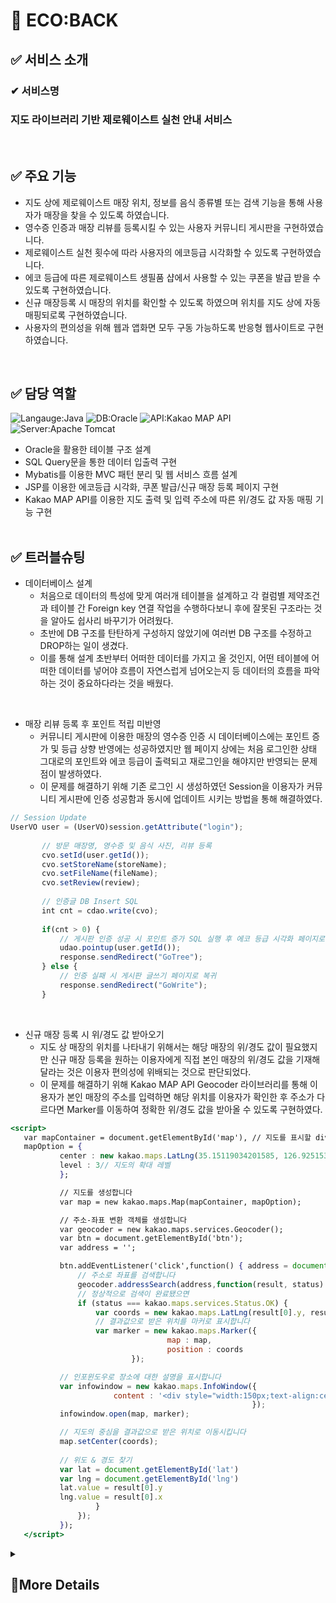 # 🌱 ECO:BACK


## ✅ 서비스 소개
### ✔ 서비스명 
### 지도 라이브러리 기반 제로웨이스트 실천 안내 서비스
<br>

## ✅ 주요 기능
* 지도 상에 제로웨이스트 매장 위치, 정보를 음식 종류별 또는 검색 기능을 통해 사용자가 매장을 찾을 수 있도록 하였습니다.
* 영수증 인증과 매장 리뷰를 등록시킬 수 있는 사용자 커뮤니티 게시판을 구현하였습니다.
* 제로웨이스트 실천 횟수에 따라 사용자의 에코등급 시각화할 수 있도록 구현하였습니다.
* 에코 등급에 따른 제로웨이스트 생필품 샵에서 사용할 수 있는 쿠폰을 발급 받을 수 있도록 구현하였습니다.
* 신규 매장등록 시 매장의 위치를 확인할 수 있도록 하였으며 위치를 지도 상에 자동 매핑되로록 구현하였습니다.
* 사용자의 편의성을 위해 웹과 앱화면 모두 구동 가능하도록 반응형 웹사이트로 구현하였습니다.
<br>

## ✅ 담당 역할
![Langauge:Java](https://img.shields.io/badge/Langauge-Java-green) ![DB:Oracle](https://img.shields.io/badge/DB-Oracle-yellow) ![API:Kakao MAP API](https://img.shields.io/badge/API-Kakao%20MAP%20API-orange) ![Server:Apache Tomcat](https://img.shields.io/badge/Server-Apache%20Tomcat-blue)
* Oracle을 활용한 테이블 구조 설계
* SQL Query문을 통한 데이터 입출력 구현
* Mybatis를 이용한 MVC 패턴 분리 및 웹 서비스 흐름 설계
* JSP를 이용한 에코등급 시각화, 쿠폰 발급/신규 매장 등록 페이지 구현
* Kakao MAP API를 이용한 지도 출력 및 입력 주소에 따른 위/경도 값 자동 매핑 기능 구현
<br><br>

## ✅ 트러블슈팅
* 데이터베이스 설계<br>
	- 처음으로 데이터의 특성에 맞게 여러개 테이블을 설계하고 각 컬럼별 제약조건과 테이블 간 Foreign key 연결 작업을 수행하다보니 후에 잘못된 구조라는 것을 알아도 쉽사리 바꾸기가 어려웠다.
	- 초반에 DB 구조를 탄탄하게 구성하지 않았기에 여러번 DB 구조를 수정하고 DROP하는 일이 생겼다.
	- 이를 통해 설계 초반부터 어떠한 데이터를 가지고 올 것인지, 어떤 테이블에 어떠한 데이터를 넣어야 흐름이 자연스럽게 넘어오는지 등 데이터의 흐름을 파악하는 것이 중요하다라는 것을 배웠다.
<br>

* 매장 리뷰 등록 후 포인트 적립 미반영<br>
    - 커뮤니티 게시판에 이용한 매장의 영수증 인증 시 데이터베이스에는 포인트 증가 및 등급 상향 반영에는 성공하였지만 웹 페이지 상에는 처음 로그인한 상태 그대로의 포인트와 에코 등급이 출력되고 재로그인을 해야지만 반영되는 문제점이 발생하였다.
    - 이 문제를 해결하기 위해 기존 로그인 시 생성하였던 Session을 이용자가 커뮤니티 게시판에 인증 성공함과 동시에 업데이트 시키는 방법을 통해 해결하였다.
 ```jsx
 // Session Update
 UserVO user = (UserVO)session.getAttribute("login");
	
        // 방문 매장명, 영수증 및 음식 사진, 리뷰 등록
		cvo.setId(user.getId());
		cvo.setStoreName(storeName);
		cvo.setFileName(fileName);
		cvo.setReview(review);
		
        // 인증글 DB Insert SQL
		int cnt = cdao.write(cvo);
		
		if(cnt > 0) {
            // 게시판 인증 성공 시 포인트 증가 SQL 실행 후 에코 등급 시각화 페이지로 이동
			udao.pointup(user.getId());
			response.sendRedirect("GoTree");
		} else {
            // 인증 실패 시 게시판 글쓰기 페이지로 복귀
			response.sendRedirect("GoWrite");
		}
 ```
 <br>
 
* 신규 매장 등록 시 위/경도 값 받아오기<br>
    - 지도 상 매장의 위치를 나타내기 위해서는 해당 매장의 위/경도 값이 필요했지만 신규 매장 등록을 원하는 이용자에게 직접 본인 매장의 위/경도 값을 기재해 달라는 것은 이용자 편의성에 위배되는 것으로 판단되었다.
    - 이 문제를 해결하기 위해 Kakao MAP API Geocoder 라이브러리를 통해 이용자가 본인 매장의 주소를 입력하면 해당 위치를 이용자가 확인한 후 주소가 다르다면 Marker를 이동하여 정확한 위/경도 값을 받아올 수 있도록 구현하였다.
 ```jsx
 <script>
    var mapContainer = document.getElementById('map'), // 지도를 표시할 div 
	mapOption = {
			center : new kakao.maps.LatLng(35.15119034201585, 126.92515360052161), // 지도의 중심좌표
			level : 3// 지도의 확대 레벨
			};

			// 지도를 생성합니다    
			var map = new kakao.maps.Map(mapContainer, mapOption);

			// 주소-좌표 변환 객체를 생성합니다
			var geocoder = new kakao.maps.services.Geocoder();
			var btn = document.getElementById('btn');
			var address = '';

		    btn.addEventListener('click',function() { address = document.getElementById('addr').value;
				// 주소로 좌표를 검색합니다
				geocoder.addressSearch(address,function(result, status) {
				// 정상적으로 검색이 완료됐으면 
				if (status === kakao.maps.services.Status.OK) {
					var coords = new kakao.maps.LatLng(result[0].y, result[0].x);
					// 결과값으로 받은 위치를 마커로 표시합니다
					var marker = new kakao.maps.Marker({
									map : map,
									position : coords
							});

            // 인포윈도우로 장소에 대한 설명을 표시합니다
			var infowindow = new kakao.maps.InfoWindow({
						content : '<div style="width:150px;text-align:center;padding:6px 0;">우리가게</div>'
											           });
			infowindow.open(map, marker);

			// 지도의 중심을 결과값으로 받은 위치로 이동시킵니다
			map.setCenter(coords);
										
			// 위도 & 경도 찾기
			var lat = document.getElementById('lat')
			var lng = document.getElementById('lng')
			lat.value = result[0].y
			lng.value = result[0].x
					}
				});
			});
    </script>
 ```

<details>
<summary><h2>🧾More Details</h2></summary>

## ✅ 프로젝트 기간
2022.06.03 ~ 2022.06.18
<br><br>

## 📌 SW유스케이스
![스크린샷(27)](https://user-images.githubusercontent.com/103619605/182365968-09e3e196-5797-4fec-9eab-765e8925c9b8.png)
<br><br>
	
## 📌 ER다이어그램
![image](https://user-images.githubusercontent.com/103619605/182579207-e5070ca5-2cde-43d1-94f7-5414a2d56a9f.png)
<br><br>
	
## 📌 시스템 아키텍처 구조
![image](https://user-images.githubusercontent.com/103619605/182366619-1c5ad67d-7b9d-4844-bcef-00ca75498f61.png)
<br><br>

## ✅ 화면 구성

### 회원가입 / 메인화면 / 사용자 튜토리얼 화면
![image](https://user-images.githubusercontent.com/103620466/182588812-326be119-90cb-4264-b3f1-bb7eb059888f.png)
<br><br>

### 매장 보기 화면 (전체 매장 / 카테고리 선택 / 매장명 검색)
![image](https://user-images.githubusercontent.com/103620466/182589092-43fdf433-026b-47da-9d48-a5c5105ecdf3.png)
<br><br>

### 커뮤니티 게시판 화면 / 리뷰 등록 / 리뷰 수정
![image](https://user-images.githubusercontent.com/103620466/182589351-00081d31-ca43-4193-9fb2-23fa1b506990.png)
<br><br>

### 등급 시각화 / 리워드 화면 / 신규 매장등록 화면
![image](https://user-images.githubusercontent.com/103620466/182589764-d97e7c59-957b-47aa-a884-1e62ba9cd57d.png)
<br><br>
</details>
